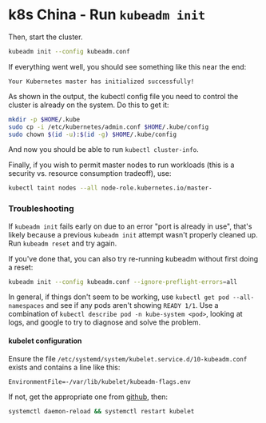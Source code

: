 # k8s China - Run `kubeadm init`

Then, start the cluster.

```bash
kubeadm init --config kubeadm.conf
```

If everything went well, you should see something like this near the end:

```
Your Kubernetes master has initialized successfully!
```

As shown in the output, the kubectl config file you need to control the cluster is already on the system. Do this to get it:

```bash
mkdir -p $HOME/.kube
sudo cp -i /etc/kubernetes/admin.conf $HOME/.kube/config
sudo chown $(id -u):$(id -g) $HOME/.kube/config
```

And now you should be able to run `kubectl cluster-info`.

Finally, if you wish to permit master nodes to run workloads (this is a security vs. resource consumption tradeoff), use:

```bash
kubectl taint nodes --all node-role.kubernetes.io/master-
```



### Troubleshooting

If `kubeadm init` fails early on due to an error "port is already in use", that's likely because a previous `kubeadm init` attempt wasn't properly cleaned up. Run `kubeadm reset` and try again.

If you've done that, you can also try re-running kubeadm without first doing a reset:

```bash
kubeadm init --config kubeadm.conf --ignore-preflight-errors=all
```

In general, if things don't seem to be working, use `kubectl get pod --all-namespaces` and see if any pods aren't showing `READY 1/1`. Use a combination of `kubectl describe pod -n kube-system <pod>`, looking at logs, and google to try to diagnose and solve the problem.


#### kubelet configuration

Ensure the file `/etc/systemd/system/kubelet.service.d/10-kubeadm.conf` exists and contains a line like this:

```
EnvironmentFile=-/var/lib/kubelet/kubeadm-flags.env
```

If not, get the appropriate one from [github](https://github.com/kubernetes/kubernetes/tree/b930d7f9153f1c74a8927de3f061a448c2a5a98c/build/debs), then:

```bash
systemctl daemon-reload && systemctl restart kubelet
```
